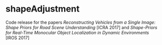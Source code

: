 # shapeAdjustment
Code release for the papers *Reconstructing Vehicles from a Single Image: Shape Priors for Road Scene Understanding* [ICRA 2017] and *Shape-Priors for Real-Time Monocular Object Localization in Dynamic Environments* [IROS 2017]
